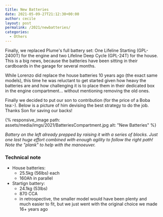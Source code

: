 ```yaml
---
title: New Batteries
date: 2021-05-09-27T21:12:30+00:00
author: cecile
layout: post
permalink: /2021/newbatteries/
categories:
  - Others
---
```

Finally, we replaced Plume's full battery set: One Lifeline Starting (GPL-2400T)
for the engine and two Lifeline Deep Cycle (GPL-24T) for the house. This is a
big news, because the batteries have been sitting in their cardboards in the
garage for several months.

While Lorenzo did replace the house batteries 10 years ago (the exact same
models), this time he was reluctant to get started given how heavy the batteries
are and how challenging it is to place them in their dedicated box in the engine
compartment... without mentioning removing the old ones.

Finally we decided to put our son to contribution (for the price of a Boba
tea:-). Below is a picture of him devising the best strategy to do the job.
Thanks Son for saving our backs!

{% responsive_image path: assets/media/imgs/2021/BatteriesCompartment.jpg alt: "New Batteries" %}

*Battery on the left already prepped by raising it with a series of blocks. Just
one last huge effort combined with enough agility to follow the right path! Note
the "plank" to help with the manoeuver.*

### Technical note
  - House batteries:
    - 25.5kg (56lbs) each
    - 160Ah in parallel
  - Startign battery:
    - 24.1kg (53lbs)
    - 870 CCA
    - in retrospective, the smaller model would have been plenty and much easier
      to fit, but we just went with the original choice we made 16+ years ago
